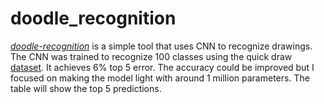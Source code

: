 # doodle_recognition

<u><em>doodle-recognition</em></u> is a simple tool that uses CNN to recognize drawings. The CNN was trained to recognize 100 classes using the quick draw <a href='https://github.com/googlecreativelab/quickdraw-dataset'> dataset</a>. It achieves 6% top 5 error. The accuracy could be improved but I focused on making the model light with around 1 million parameters. The table will show the top 5 predictions.
